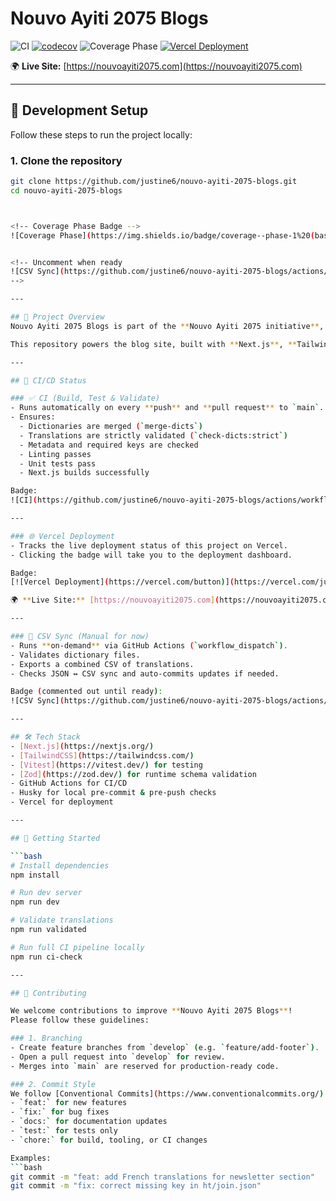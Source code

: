# Nouvo Ayiti 2075 Blogs

![CI](https://github.com/justine6/nouvo-ayiti-2075-blogs/actions/workflows/ci.yml/badge.svg)
[![codecov](https://codecov.io/gh/justine6/nouvo-ayiti-2075-blogs/branch/main/graph/badge.svg)](https://codecov.io/gh/justine6/nouvo-ayiti-2075-blogs)
![Coverage Phase](https://img.shields.io/endpoint?url=https://raw.githubusercontent.com/justine6/nouvo-ayiti-2075-blogs/main/coverage-phase.json)
[![Vercel Deployment](https://vercel.com/button)](https://vercel.com/justine6/nouvo-ayiti-2075-blogs/deployments)

🌍 **Live Site:** [https://nouvoayiti2075.com](https://nouvoayiti2075.com)

---

## 🚀 Development Setup

Follow these steps to run the project locally:

### 1. Clone the repository
```bash
git clone https://github.com/justine6/nouvo-ayiti-2075-blogs.git
cd nouvo-ayiti-2075-blogs



<!-- Coverage Phase Badge -->
![Coverage Phase](https://img.shields.io/badge/coverage--phase-1%20(baseline)-blue)


<!-- Uncomment when ready
![CSV Sync](https://github.com/justine6/nouvo-ayiti-2075-blogs/actions/workflows/validate-csv.yml/badge.svg)
-->

---

## 📌 Project Overview
Nouvo Ayiti 2075 Blogs is part of the **Nouvo Ayiti 2075 initiative**, designed to share articles, insights, and updates that align with the vision of restoring dignity, rebuilding hope, and renewing vision for Haiti.

This repository powers the blog site, built with **Next.js**, **TailwindCSS**, and multilingual support across **English, French, Haitian Creole, and Spanish**.

---

## 🚦 CI/CD Status

### ✅ CI (Build, Test & Validate)
- Runs automatically on every **push** and **pull request** to `main`.
- Ensures:
  - Dictionaries are merged (`merge-dicts`)
  - Translations are strictly validated (`check-dicts:strict`)
  - Metadata and required keys are checked
  - Linting passes
  - Unit tests pass
  - Next.js builds successfully

Badge:  
![CI](https://github.com/justine6/nouvo-ayiti-2075-blogs/actions/workflows/ci.yml/badge.svg)

---

### 🌐 Vercel Deployment
- Tracks the live deployment status of this project on Vercel.  
- Clicking the badge will take you to the deployment dashboard.  

Badge:  
[![Vercel Deployment](https://vercel.com/button)](https://vercel.com/justine6/nouvo-ayiti-2075-blogs/deployments)  

🌍 **Live Site:** [https://nouvoayiti2075.com](https://nouvoayiti2075.com)

---

### 🔄 CSV Sync (Manual for now)
- Runs **on-demand** via GitHub Actions (`workflow_dispatch`).  
- Validates dictionary files.  
- Exports a combined CSV of translations.  
- Checks JSON ↔ CSV sync and auto-commits updates if needed.  

Badge (commented out until ready):  
![CSV Sync](https://github.com/justine6/nouvo-ayiti-2075-blogs/actions/workflows/validate-csv.yml/badge.svg)

---

## 🛠️ Tech Stack
- [Next.js](https://nextjs.org/)  
- [TailwindCSS](https://tailwindcss.com/)  
- [Vitest](https://vitest.dev/) for testing  
- [Zod](https://zod.dev/) for runtime schema validation  
- GitHub Actions for CI/CD  
- Husky for local pre-commit & pre-push checks  
- Vercel for deployment  

---

## 🚀 Getting Started

```bash
# Install dependencies
npm install

# Run dev server
npm run dev

# Validate translations
npm run validated

# Run full CI pipeline locally
npm run ci-check

---

## 🤝 Contributing

We welcome contributions to improve **Nouvo Ayiti 2075 Blogs**!  
Please follow these guidelines:

### 1. Branching
- Create feature branches from `develop` (e.g. `feature/add-footer`).
- Open a pull request into `develop` for review.
- Merges into `main` are reserved for production-ready code.

### 2. Commit Style
We follow [Conventional Commits](https://www.conventionalcommits.org/):
- `feat:` for new features  
- `fix:` for bug fixes  
- `docs:` for documentation updates  
- `test:` for tests only  
- `chore:` for build, tooling, or CI changes  

Examples:
```bash
git commit -m "feat: add French translations for newsletter section"
git commit -m "fix: correct missing key in ht/join.json"
